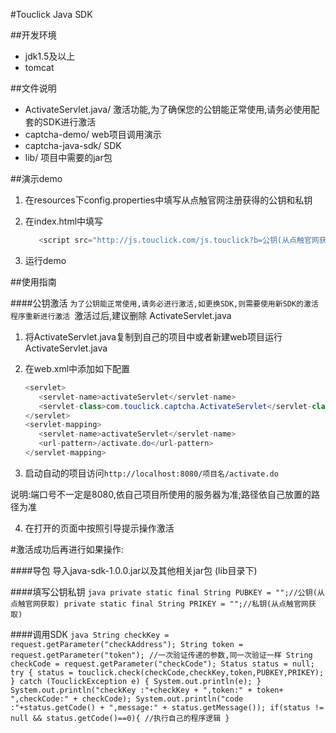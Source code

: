 #Touclick Java SDK


##开发环境
  
  - jdk1.5及以上
  - tomcat
  
  
##文件说明

* ActivateServlet.java/ 激活功能,为了确保您的公钥能正常使用,请务必使用配套的SDK进行激活
* captcha-demo/ web项目调用演示
* captcha-java-sdk/ SDK
* lib/ 项目中需要的jar包

  
##演示demo

1. 在resources下config.properties中填写从点触官网注册获得的公钥和私钥
   
2. 在index.html中填写
   ```java
      <script src="http://js.touclick.com/js.touclick?b=公钥(从点触官网获得)" ></script>
   ```
   
3. 运行demo   


##使用指南

####公钥激活
`为了公钥能正常使用,请务必进行激活,如更换SDK,则需要使用新SDK的激活程序重新进行激活
`激活过后,建议删除 ActivateServlet.java

1. 将ActivateServlet.java复制到自己的项目中或者新建web项目运行ActivateServlet.java
   
2. 在web.xml中添加如下配置
   ```java
   <servlet>
      <servlet-name>activateServlet</servlet-name>
      <servlet-class>com.touclick.captcha.ActivateServlet</servlet-class>
   </servlet>
   <servlet-mapping>
      <servlet-name>activateServlet</servlet-name>
      <url-pattern>/activate.do</url-pattern>
   </servlet-mapping>
   ```
   
3. 启动自动的项目访问`http://localhost:8080/项目名/activate.do`

说明:端口号不一定是8080,依自己项目所使用的服务器为准;路径依自己放置的路径为准

4. 在打开的页面中按照引导提示操作激活

#激活成功后再进行如果操作:

####导包
导入java-sdk-1.0.0.jar以及其他相关jar包 (lib目录下)

####填写公钥私钥
	```java
	private static final String PUBKEY = "";//公钥(从点触官网获取)
    	private static final String PRIKEY = "";//私钥(从点触官网获取)
    	```
    	
####调用SDK
	```java
	String checkKey = request.getParameter("checkAddress");
        	String token = request.getParameter("token");
        	//一次验证传递的参数,同一次验证一样
        	String checkCode = request.getParameter("checkCode");
        	Status status = null;
        	try {
            	status = touclick.check(checkCode,checkKey,token,PUBKEY,PRIKEY);
        	} catch (TouclickException e) {
            	System.out.println(e);
        	}
        	System.out.println("checkKey :"+checkKey + ",token:" + token+ ",checkCode:" + checkCode);
        	System.out.println("code :"+status.getCode() + ",message:" + status.getMessage());
        	if(status != null && status.getCode()==0){
            	//执行自己的程序逻辑
       	 }
        	```
        	

